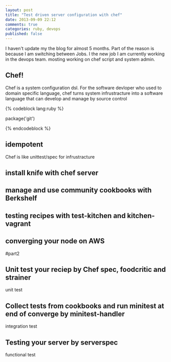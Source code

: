 ```yaml
---
layout: post
title: "Test driven server configuration with chef"
date: 2013-09-09 22:12
comments: true
categories: ruby, devops
published: false
---
```


I haven't update my the blog for almost 5 months.
Part of the reason is because I am switching between Jobs.
I the new job I am currently working in the devops team. 
mosting working on chef script and system admin.

## Chef!

Chef is a system configuration dsl.
For the software devloper who used to domain specific language,
chef turns system infrustracture into a software language that can develop and manage by source control

{% codeblock lang:ruby %}

package('git')

{% endcodeblock %}

## idempotent

Chef is like unittest/spec for infrustracture

## install knife with chef server

## manage and use community cookbooks with Berkshelf

## testing recipes with test-kitchen and kitchen-vagrant

## converging your node on AWS

#part2

## Unit test your reciep by Chef spec, foodcritic and strainer
unit test

## Collect tests from cookbooks and run minitest at end of converge by minitest-handler
integration test

## Testing your server by serverspec
functional test
